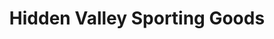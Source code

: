 ---
title: "Hidden Valley Sporting Goods"
url: /jemez-springs/hidden-valley-sporting-goods/
shop: sports
---